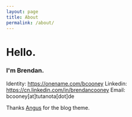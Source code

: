 ```yaml
---
layout: page
title: About
permalink: /about/
---
```


# Hello.
### I'm Brendan.

Identity: https://onename.com/bcooney
Linkedin: https://cn.linkedin.com/in/brendancooney
Email: bcooney[at]tutanota[dot]de

Thanks [Angus](https://github.com/agusmakmun/agusmakmun.github.io) for the blog theme.

